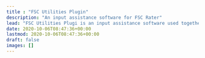```yaml
---
title : "FSC Utilities Plugin"
description: "An input assistance software for FSC Rater"
lead: "FSC Utilities Plugi is an input assistance software used together with FSC Rater"
date: 2020-10-06T08:47:36+00:00
lastmod: 2020-10-06T08:47:36+00:00
draft: false
images: []
---
```

